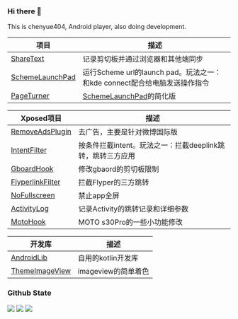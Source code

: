 ### Hi there 👋 
This is chenyue404, Android player, also doing development.

<!--
**chenyue404/chenyue404** is a ✨ _special_ ✨ repository because its `README.md` (this file) appears on your GitHub profile.

Here are some ideas to get you started:

- 🔭 I’m currently working on ...
- 🌱 I’m currently learning ...
- 👯 I’m looking to collaborate on ...
- 🤔 I’m looking for help with ...
- 💬 Ask me about ...
- 📫 How to reach me: ...
- 😄 Pronouns: ...
- ⚡ Fun fact: ...
-->

| 项目                                                         | 描述                                                         |
| ------------------------------------------------------------ | ------------------------------------------------------------ |
| [ShareText](https://github.com/chenyue404/ShareText) | 记录剪切板并通过浏览器和其他端同步 |
| [SchemeLaunchPad](https://github.com/chenyue404/SchemeLaunchPad) | 运行Scheme url的launch pad。玩法之一：和kde connect配合给电脑发送操作指令 |
| [PageTurner](https://github.com/chenyue404/PageTurner) | [SchemeLaunchPad](https://github.com/chenyue404/SchemeLaunchPad)的简化版 |

| Xposed项目                                                         | 描述                                                         |
| ------------------------------------------------------------ | ------------------------------------------------------------ |
| [RemoveAdsPlugin](https://github.com/chenyue404/RemoveAdsPlugin) | 去广告，主要是针对微博国际版 |
| [IntentFilter](https://github.com/chenyue404/IntentFilter) | 按条件拦截intent。玩法之一：拦截deeplink跳转，跳转三方应用 |
| [GboardHook](https://github.com/chenyue404/GboardHook) | 修改gbaord的剪切板限制 |
| [FlyperlinkFilter](https://github.com/chenyue404/FlyperlinkFilter) | 拦截Flyper的三方跳转 |
| [NoFullscreen](https://github.com/chenyue404/NoFullscreen) | 禁止app全屏 |
| [ActivityLog](https://github.com/chenyue404/ActivityLog) | 记录Activity的跳转记录和详细参数 |
| [MotoHook](https://github.com/chenyue404/MotoHook) | MOTO s30Pro的一些小功能修改 |

| 开发库                                                         | 描述                                                         |
| ------------------------------------------------------------ | ------------------------------------------------------------ |
| [AndroidLib](https://github.com/chenyue404/AndroidLib) | 自用的kotlin开发库 |
| [ThemeImageView](https://github.com/chenyue404/ThemeImageView) | imageview的简单着色 |

### Github State
![](http://github-profile-summary-cards.vercel.app/api/cards/profile-details?username=chenyue404&theme=default)
![](http://github-profile-summary-cards.vercel.app/api/cards/stats?username=chenyue404&theme=default) ![](http://github-profile-summary-cards.vercel.app/api/cards/repos-per-language?username=chenyue404&theme=default) 
